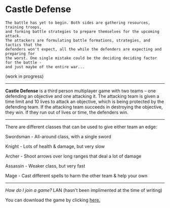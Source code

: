 # Castle Defense

    The battle has yet to begin. Both sides are gathering resources, training troops, 
    and forming battle strategies to prepare themselves for the upcoming attack.
    The attackers are formulating battle formations, strategies, and tactics that the
    defenders won't expect, all the while the defenders are expecting and preparing for 
    the worst. One single mistake could be the deciding deciding factor for the battle -
    and just maybe of the entire war...

(work in progress)

----

**Castle Defense** is a third person multiplayer game with two teams – one defending an objective and one attacking it. The attacking team is given a time limit and 10 lives to attack an objective, which is being protected by the defending team. If the attacking team succeeds in destroying the objective, they win. If they run out of lives or time, the defenders win. 

---------------------------------------------------

There are different classes that can be used to give either team an edge:


Swordsman - All-around class, with a single sword

Knight - Lots of health & damage, but very slow

Archer - Shoot arrows over long ranges that deal a lot of damage

Assassin - Weaker class, but very fast

Mage - Cast different spells to harm the other team & help your own

-----------

_How do I join a game?_
LAN (hasn't been implimented at the time of writing)

You can download the game by clicking [here.](https://github.com/castledefensegame/castle-defense/releases)
